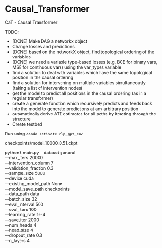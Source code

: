 # Causal_Transformer
CaT - Causal Transformer

TODO:
- [DONE] Make DAG a networkx object
- Change losses and predictions
- [DONE] based on the networkX object, find topological ordering of the variables
- [DONE] we need a variable type-based losses (e.g. BCE for binary vars, MSE for continuous vars) using the var_types variable
- find a solution to deal with variables which have the same topological position in the causal ordering
- find a solution for intervening on multiple variables simultaneously (taking a list of intervention nodes)
- get the model to predict all positions in the causal ordering (as in a regular transformer)
- create a generate function which recursively predicts and feeds back into the model to generate predictions at any arbitrary position
- automatically derive ATE estimates for all paths by iterating through the structure
- Create testbed


Run using ```conda activate nlp_gpt_env```

checkpoints/model_10000_0.51.ckpt

python3 main.py --dataset general \
--max_iters 20000 \
--intervention_column 7  \
--validation_fraction 0.3 \
--sample_size 5000  \
--device cuda \
--existing_model_path  None \
--model_save_path checkpoints \
--data_path data \
--batch_size 32 \
--eval_interval 500 \
--eval_iters 100 \
--learning_rate 1e-4 \
--save_iter 2000 \
--num_heads 4 \
--head_size 4 \
--dropout_rate 0.3 \
--n_layers 4 

